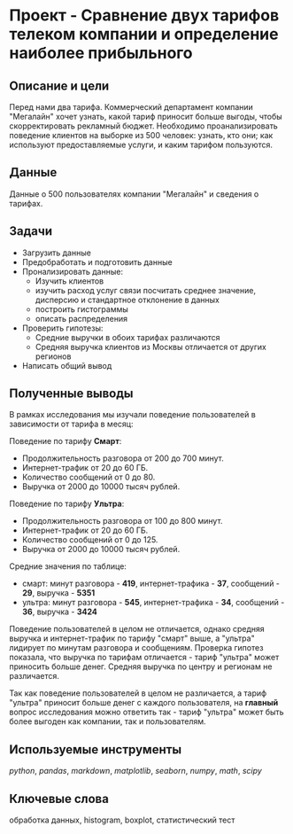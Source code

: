 # Проект - Сравнение двух тарифов телеком компании и определение наиболее прибыльного 

## Описание и цели
Перед нами два тарифа. Коммерческий департамент компании "Мегалайн" хочет узнать, какой тариф приносит больше выгоды, чтобы скорректировать рекламный бюджет. Необходимо проанализировать поведение клиентов на выборке из 500 человек: узнать, кто они; как используют предоставляемые услуги, и каким тарифом пользуются. 

## Данные
Данные о 500 пользователях компании "Мегалайн" и сведения о тарифах.  

## Задачи
- Загрузить данные 
- Предобработать и подготовить данные
- Пронализировать данные: 
    - Изучить клиентов
    - изучить расход услуг связи посчитать среднее значение, дисперсию и стандартное отклонение в данных
    - построить гистограммы
    - описать распределения
- Проверить гипотезы:
    - Средние выручки в обоих тарифах различаются
    - Средняя выручка клиентов из Москвы отличается от других регионов
- Написать общий вывод

## Полученные выводы

В рамках исследования мы изучали поведение пользователей в зависимости от тарифа в месяц:

Поведение по тарифу **Смарт**:
* Продолжительность разговора от 200 до 700 минут. 
* Интернет-трафик от 20 до 60 ГБ. 
* Количество сообщений от 0 до 80. 
* Выручка от 2000 до 10000 тысяч рублей. 

Поведение по тарифу **Ультра**:
* Продолжительность разговора от 100 до 800 минут. 
* Интернет-трафик от 20 до 60 ГБ. 
* Количество сообщений от 0 до 125. 
* Выручка от 2000 до 10000 тысяч рублей. 

Средние значения по таблице:
* смарт: минут разговора - **419**, интернет-трафика - **37**, сообщений - **29**, выручка - **5351**
* ультра: минут разговора - **545**, интернет-трафика - **34**, сообщений - **36**, выручка - **3424**

Поведение пользователей в целом не отличается, однако средняя выручка и интернет-трафик по тарифу "смарт" выше, а "ультра" лидирует по минутам разговора и сообщениям. Проверка гипотез показала, что выручка по тарифам отличается - тариф "ультра" может приносить больше денег. Средняя выручка по центру и регионам не различается. 

Так как поведение пользователей в целом не различается, а тариф "ультра" приносит больше денег с каждого пользователя, на **главный** вопрос исследования можно ответить так - тариф "ультра" может быть более выгоден как компании, так и пользователям. 

## Используемые инструменты
*python*, *pandas*, *markdown*, *matplotlib*, *seaborn*, *numpy*, *math*, *scipy*

## Ключевые слова
обработка данных, histogram, boxplot, статистический тест

